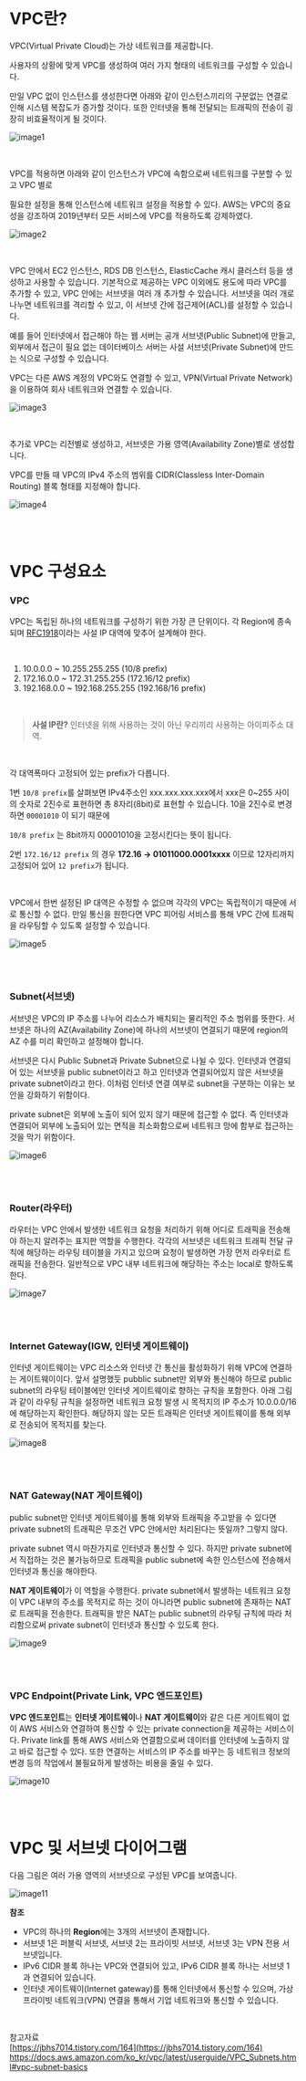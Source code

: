 # VPC란?

VPC(Virtual Private Cloud)는 가상 네트워크를 제공합니다.

사용자의 상황에 맞게 VPC를 생성하여 여러 가지 형태의 네트워크를 구성할 수 있습니다.

만일 VPC 없이 인스턴스를 생성한다면 아래와 같이 인스턴스끼리의 구분없는 연결로 인해 시스템 복잡도가 증가할 것이다. 또한 인터넷을 통해 전달되는 트래픽의 전송이 굉장히 비효율적이게 될 것이다.

![image1](/Img/VPC/VPC1.png)

<br>

VPC를 적용하면 아래와 같이 인스턴스가 VPC에 속함으로써 네트워크를 구분할 수 있고 VPC 별로

필요한 설정을 통해 인스턴스에 네트워크 설정을 적용할 수 있다. AWS는 VPC의 중요성을 강조하여 2019년부터 모든 서비스에 VPC를 적용하도록 강제하였다. 

![image2](/Img/VPC/VPC2.png)

<br>

VPC 안에서 EC2 인스턴스, RDS DB 인스턴스, ElasticCache 캐시 클러스터 등을 생성하고 사용할 수 있습니다. 기본적으로 제공하는 VPC 이외에도 용도에 따라 VPC를 추가할 수 있고, VPC 안에는 서브넷을 여러 개 추가할 수 있습니다. 서브넷을 여러 개로 나누면 네트워크를 격리할 수 있고, 이 서브넷 간에 접근제어(ACL)를 설정할 수 있습니다.

예를 들어 인터넷에서 접근해야 하는 웹 서버는 공개 서브넷(Public Subnet)에 만들고, 외부에서 접근이 필요 없는 데이터베이스 서버는 사설 서브넷(Private Subnet)에 만드는 식으로 구성할 수 있습니다. 

VPC는 다른 AWS 계정의 VPC와도 연결할 수 있고, VPN(Virtual Private Network)을 이용하여 회사 네트워크와 연결할 수 있습니다.

![image3](/Img/VPC/VPC3.png)

<br>

추가로 VPC는 리전별로 생성하고, 서브넷은 가용 영역(Availability Zone)별로 생성합니다.

VPC를 만들 때 VPC의 IPv4 주소의  범위를 CIDR(Classless Inter-Domain Routing) 블록 형태를 지정해야 합니다.

![image4](/Img/VPC/VPC4.png)

<br><br>

# VPC 구성요소

### VPC

VPC는 독립된 하나의 네트워크를 구성하기 위한 가장 큰 단위이다. 각 Region에 종속되며 [RFC1918](https://datatracker.ietf.org/doc/html/rfc4632)이라는 사설 IP 대역에 맞추어 설계해야 한다.

<br>

1. 10.0.0.0 ~ 10.255.255.255 (10/8 prefix)
2. 172.16.0.0 ~ 172.31.255.255 (172.16/12 prefix)
3. 192.168.0.0 ~ 192.168.255.255 (192.168/16 prefix)

<br>

> **사설 IP란?**
인터넷을 위해 사용하는 것이 아닌 우리끼리 사용하는 아이피주소 대역.

<br>

각 대역폭마다 고정되어 있는 prefix가 다릅니다. 

1번 `10/8 prefix`를 살펴보면 IPv4주소인 xxx.xxx.xxx.xxx에서 xxx은 0~255 사이의 숫자로 2진수로 표현하면 총 8자리(8bit)로 표현할 수 있습니다.  10을 2진수로 변경하면 `00001010` 이 되기 때문에

`10/8 prefix` 는 8bit까지 00001010을 고정시킨다는 뜻이 됩니다.

2번 `172.16/12 prefix` 의 경우 **172.16 → 01011000.0001xxxx** 이므로 12자리까지 고정되어 있어 `12 prefix`가 됩니다.

<br>

VPC에서 한번 설정된 IP 대역은 수정할 수 없으며 각각의 VPC는 독립적이기 때문에 서로 통신할 수 없다. 만일 통신을 원한다면 VPC 피어링 서비스를 통해 VPC 간에 트래픽을 라우팅할 수 있도록 설정할 수 있습니다.

![image5](/Img/VPC/VPC5.png)

<br><br>

### Subnet(서브넷)

서브넷은 VPC의 IP 주소를 나누어 리소스가 배치되는 물리적인 주소 범위를 뜻한다. 서브넷은 하나의 AZ(Availability Zone)에 하나의 서브넷이 연결되기 때문에 region의 AZ 수를 미리 확인하고 설정해야 합니다.

서브넷은 다시 Public Subnet과 Private Subnet으로 나뉠 수 있다. 인터넷과 연결되어 있는 서브넷을 public subnet이라고 하고 인터넷과 연결되어있지 않은 서브넷을 private subnet이라고 한다. 이처럼 인터넷 연결 여부로 subnet을 구분하는 이유는 보안을 강화하기 위함이다.

private subnet은 외부에 노출이 되어 있지 않기 때문에 접근할 수 없다. 즉 인터넷과 연결되어 외부에 노출되어 있는 면적을 최소화함으로써 네트워크 망에 함부로 접근하는 것을 막기 위함이다.

![image6](/Img/VPC/VPC6.png)

<br><br>

### Router(라우터)

라우터는 VPC 안에서 발생한 네트워크 요청을 처리하기 위해 어디로 트래픽을 전송해야 하는지 알려주는 표지판 역할을 수행한다. 각각의 서브넷은 네트워크 트래픽 전달 규칙에 해당하는 라우팅 테이블을 가지고 있으며 요청이 발생하면 가장 먼저 라우터로 트래픽을 전송한다. 일반적으로 VPC 내부 네트워크에 해당하는 주소는 local로 향하도록 한다.

![image7](/Img/VPC/VPC7.png)

<br><br>

### Internet Gateway(IGW, 인터넷 게이트웨이)

인터넷 게이트웨이는 VPC 리소스와 인터넷 간 통신을 활성화하기 위해 VPC에 연결하는 게이트웨이이다. 앞서 설명했듯 pubblic subnet만 외부와 통신해야 하므로 public subnet의 라우팅 테이블에만 인터넷 게이트웨이로 향하는 규칙을 포함한다. 아래 그림과 같이 라우팅 규칙을 설정하면 네트워크 요청 발생 시 목적지의 IP 주소가 10.0.0.0/16에 해당하는지 확인한다. 해당하지 않는 모든 트래픽은 인터넷 게이트웨이를 통해 외부로 전송되어 목적지를 찾는다.

![image8](/Img/VPC/VPC8.png)

<br><br>

### NAT Gateway(NAT 게이트웨이)

public subnet만 인터넷 게이트웨이를 통해 외부와 트래픽을 주고받을 수 있다면 private subnet의 트래픽은 무조건 VPC 안에서만 처리된다는 뜻일까? 그렇지 않다.

private subnet 역시 마찬가지로 인터넷과 통신할 수 있다. 하지만 private subnet에서 직접하는 것은 불가능하므로 트래픽을 public subnet에 속한 인스턴스에 전송해서 인터넷과 통신을 해야한다. 

**NAT 게이트웨이**가 이 역할을 수행한다. private subnet에서 발생하는 네트워크 요청이 VPC 내부의 주소를 목적지로 하는 것이 아니라면 public subnet에 존재하는 NAT로 트래픽을 전송한다. 트래픽을 받은 NAT는 public subnet의 라우팅 규칙에 따라 처리함으로써 private subnet이 인터넷과 통신할 수 있도록 한다.

![image9](/Img/VPC/VPC9.png)

<br><br>

### VPC Endpoint(Private Link, VPC 엔드포인트)

**VPC 엔드포인트**는 **인터넷 게이트웨이**나 **NAT 게이트웨이**와 같은 다른 게이트웨이 없이 AWS 서비스와 연결하여 통신할 수 있는 private connection을 제공하는 서비스이다. Private link를 통해 AWS 서비스와 연결함으로써 데이터를 인터넷에 노출하지 않고 바로 접근할 수 있다. 또한 연결하는 서비스의 IP 주소를 바꾸는 등 네트워크 정보의 변경 등의 작업에서 불필요하게 발생하는 비용을 줄일 수 있다.

![image10](/Img/VPC/VPC10.png)

<br><br>

# VPC 및 서브넷 다이어그램

다음 그림은 여러 가용 영역의 서브넷으로 구성된 VPC를 보여줍니다.

![image11](/Img/VPC/VPC11.png)

**참조**

- VPC의 하나의 **Region**에는 3개의 서브넷이 존재합니다.
- 서브넷 1은 퍼블릭 서브넷, 서브넷 2는 프라이빗 서브넷, 서브넷 3는 VPN 전용 서브넷입니다.
- IPv6 CIDR 블록 하나는 VPC와 연결되어 있고, IPv6 CIDR 블록 하나는 서브넷 1과 연결되어 있습니다.
- 인터넷 게이트웨이(Internet gateway)를 통해 인터넷에서 통신할 수 있으며, 가상 프라이빗 네트워크(VPN) 연결을 통해서 기업 네트워크와 통신할 수 있습니다.

<br>

참고자료  
[https://jbhs7014.tistory.com/164](https://jbhs7014.tistory.com/164)
https://docs.aws.amazon.com/ko_kr/vpc/latest/userguide/VPC_Subnets.html#vpc-subnet-basics

